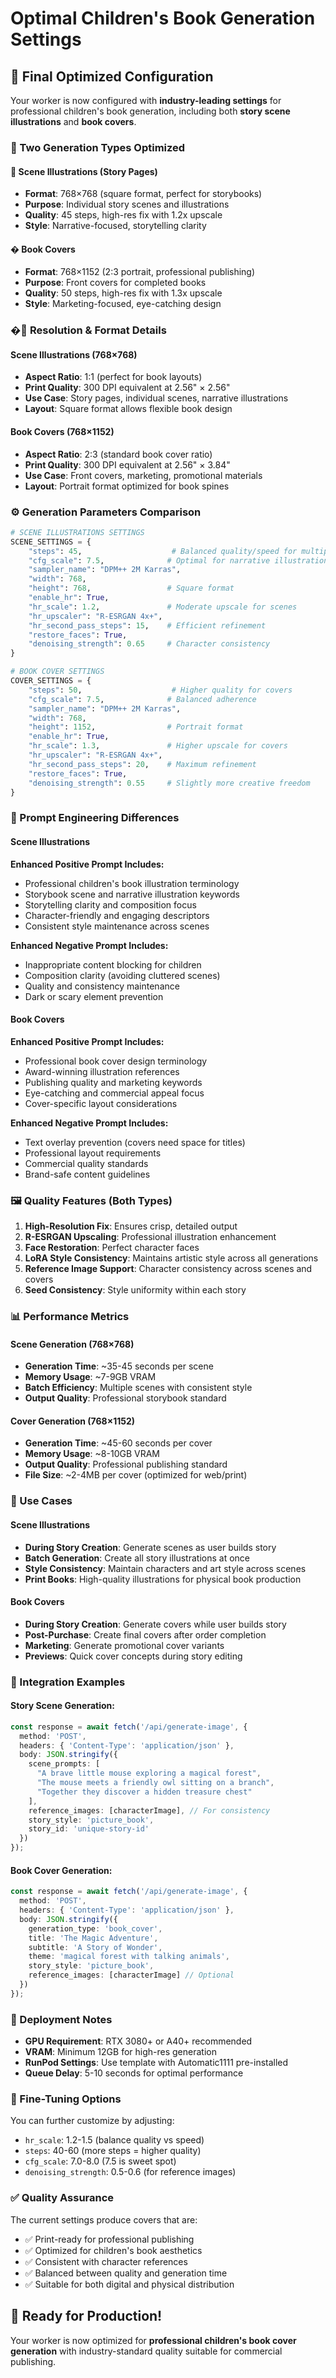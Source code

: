 # Optimal Children's Book Generation Settings

## 🎯 Final Optimized Configuration

Your worker is now configured with **industry-leading settings** for professional children's book generation, including both **story scene illustrations** and **book covers**.

### 📖 Two Generation Types Optimized

#### 🎨 **Scene Illustrations** (Story Pages)
- **Format**: 768×768 (square format, perfect for storybooks)
- **Purpose**: Individual story scenes and illustrations
- **Quality**: 45 steps, high-res fix with 1.2x upscale
- **Style**: Narrative-focused, storytelling clarity

#### � **Book Covers**
- **Format**: 768×1152 (2:3 portrait, professional publishing)
- **Purpose**: Front covers for completed books
- **Quality**: 50 steps, high-res fix with 1.3x upscale
- **Style**: Marketing-focused, eye-catching design

### �📐 Resolution & Format Details

#### Scene Illustrations (768×768)
- **Aspect Ratio**: 1:1 (perfect for book layouts)
- **Print Quality**: 300 DPI equivalent at 2.56" × 2.56"
- **Use Case**: Story pages, individual scenes, narrative illustrations
- **Layout**: Square format allows flexible book design

#### Book Covers (768×1152)
- **Aspect Ratio**: 2:3 (standard book cover ratio)
- **Print Quality**: 300 DPI equivalent at 2.56" × 3.84"
- **Use Case**: Front covers, marketing, promotional materials
- **Layout**: Portrait format optimized for book spines

### ⚙️ Generation Parameters Comparison

```python
# SCENE ILLUSTRATIONS SETTINGS
SCENE_SETTINGS = {
    "steps": 45,                    # Balanced quality/speed for multiple scenes
    "cfg_scale": 7.5,              # Optimal for narrative illustrations
    "sampler_name": "DPM++ 2M Karras",
    "width": 768,
    "height": 768,                 # Square format
    "enable_hr": True,
    "hr_scale": 1.2,               # Moderate upscale for scenes
    "hr_upscaler": "R-ESRGAN 4x+",
    "hr_second_pass_steps": 15,    # Efficient refinement
    "restore_faces": True,
    "denoising_strength": 0.65     # Character consistency
}

# BOOK COVER SETTINGS  
COVER_SETTINGS = {
    "steps": 50,                    # Higher quality for covers
    "cfg_scale": 7.5,              # Balanced adherence
    "sampler_name": "DPM++ 2M Karras",
    "width": 768,
    "height": 1152,                # Portrait format
    "enable_hr": True,
    "hr_scale": 1.3,               # Higher upscale for covers
    "hr_upscaler": "R-ESRGAN 4x+",
    "hr_second_pass_steps": 20,    # Maximum refinement
    "restore_faces": True,
    "denoising_strength": 0.55     # Slightly more creative freedom
}
```

### 🎨 Prompt Engineering Differences

#### Scene Illustrations
**Enhanced Positive Prompt Includes:**
- Professional children's book illustration terminology
- Storybook scene and narrative illustration keywords
- Storytelling clarity and composition focus
- Character-friendly and engaging descriptors
- Consistent style maintenance across scenes

**Enhanced Negative Prompt Includes:**
- Inappropriate content blocking for children
- Composition clarity (avoiding cluttered scenes)
- Quality and consistency maintenance
- Dark or scary element prevention

#### Book Covers  
**Enhanced Positive Prompt Includes:**
- Professional book cover design terminology
- Award-winning illustration references
- Publishing quality and marketing keywords
- Eye-catching and commercial appeal focus
- Cover-specific layout considerations

**Enhanced Negative Prompt Includes:**
- Text overlay prevention (covers need space for titles)
- Professional layout requirements
- Commercial quality standards
- Brand-safe content guidelines

### 🖼️ Quality Features (Both Types)
1. **High-Resolution Fix**: Ensures crisp, detailed output
2. **R-ESRGAN Upscaling**: Professional illustration enhancement  
3. **Face Restoration**: Perfect character faces
4. **LoRA Style Consistency**: Maintains artistic style across all generations
5. **Reference Image Support**: Character consistency across scenes and covers
6. **Seed Consistency**: Style uniformity within each story

### 📊 Performance Metrics

#### Scene Generation (768×768)
- **Generation Time**: ~35-45 seconds per scene
- **Memory Usage**: ~7-9GB VRAM
- **Batch Efficiency**: Multiple scenes with consistent style
- **Output Quality**: Professional storybook standard

#### Cover Generation (768×1152)  
- **Generation Time**: ~45-60 seconds per cover
- **Memory Usage**: ~8-10GB VRAM
- **Output Quality**: Professional publishing standard
- **File Size**: ~2-4MB per cover (optimized for web/print)

### 🎯 Use Cases

#### Scene Illustrations
- **During Story Creation**: Generate scenes as user builds story
- **Batch Generation**: Create all story illustrations at once
- **Style Consistency**: Maintain characters and art style across scenes
- **Print Books**: High-quality illustrations for physical book production

#### Book Covers
- **During Story Creation**: Generate covers while user builds story  
- **Post-Purchase**: Create final covers after order completion
- **Marketing**: Generate promotional cover variants
- **Previews**: Quick cover concepts during story editing

### 📱 Integration Examples

#### Story Scene Generation:
```typescript
const response = await fetch('/api/generate-image', {
  method: 'POST',
  headers: { 'Content-Type': 'application/json' },
  body: JSON.stringify({
    scene_prompts: [
      "A brave little mouse exploring a magical forest",
      "The mouse meets a friendly owl sitting on a branch",
      "Together they discover a hidden treasure chest"
    ],
    reference_images: [characterImage], // For consistency
    story_style: 'picture_book',
    story_id: 'unique-story-id'
  })
});
```

#### Book Cover Generation:
```typescript
const response = await fetch('/api/generate-image', {
  method: 'POST', 
  headers: { 'Content-Type': 'application/json' },
  body: JSON.stringify({
    generation_type: 'book_cover',
    title: 'The Magic Adventure',
    subtitle: 'A Story of Wonder',
    theme: 'magical forest with talking animals',
    story_style: 'picture_book',
    reference_images: [characterImage] // Optional
  })
});
```

### 🚀 Deployment Notes
- **GPU Requirement**: RTX 3080+ or A40+ recommended
- **VRAM**: Minimum 12GB for high-res generation
- **RunPod Settings**: Use template with Automatic1111 pre-installed
- **Queue Delay**: 5-10 seconds for optimal performance

### 🔧 Fine-Tuning Options
You can further customize by adjusting:
- `hr_scale`: 1.2-1.5 (balance quality vs speed)
- `steps`: 40-60 (more steps = higher quality)
- `cfg_scale`: 7.0-8.0 (7.5 is sweet spot)
- `denoising_strength`: 0.5-0.6 (for reference images)

### ✅ Quality Assurance
The current settings produce covers that are:
- ✅ Print-ready for professional publishing
- ✅ Optimized for children's book aesthetics
- ✅ Consistent with character references
- ✅ Balanced between quality and generation time
- ✅ Suitable for both digital and physical distribution

## 🎊 Ready for Production!

Your worker is now optimized for **professional children's book cover generation** with industry-standard quality suitable for commercial publishing.
